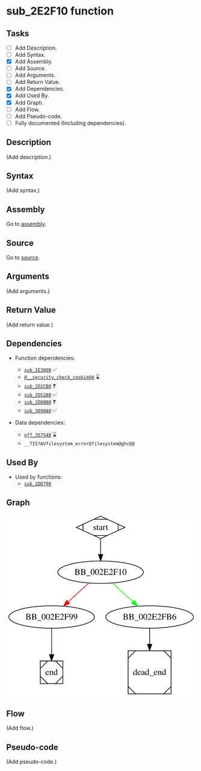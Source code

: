 # sub_2E2F10 function

## Tasks

- [ ] Add Description.
- [ ] Add Syntax.
- [X] Add Assembly.
- [ ] Add Source.
- [ ] Add Arguments.
- [ ] Add Return Value.
- [X] Add Dependencies.
- [X] Add Used By.
- [X] Add Graph.
- [ ] Add Flow.
- [ ] Add Pseudo-code.
- [ ] Fully documented (Including dependencies).

## Description

(Add description.)

## Syntax

(Add syntax.)

## Assembly

Go to [assembly](../asm/sub_2E2F10.asm).

## Source

Go to [source](../cc/sub_2E2F10.cc).

## Arguments

(Add arguments.)

## Return Value

(Add return value.)

## Dependencies

* Function dependencies:
  * [`sub_2E3000`](sub_2E3000.md) ✅
  * [`@__security_check_cookie@4`](@__security_check_cookie@4.md) ⌛
  * [`sub_2D2CB0`](sub_2D2CB0.md) ❓
  * [`sub_2D52B0`](sub_2D52B0.md) ✅
  * [`sub_2D80B0`](sub_2D80B0.md) ❓
  * [`sub_3098A0`](sub_3098A0.md) ✅


* Data dependencies:
  * [`off_357548`](off_357548.md) ⌛
  * `__TI5?AVfilesystem_error@filesystem@ghc@@`

## Used By

* Used by functions:
  * [`sub_2DD790`](sub_2DD790.md)

## Graph

![sub_2E2F10 Graph](../svg/sub_2E2F10.svg "sub_2E2F10 Graph")

## Flow

(Add flow.)

## Pseudo-code

(Add pseudo-code.)
